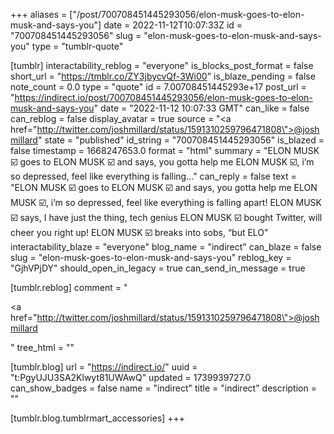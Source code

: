 +++
aliases = ["/post/700708451445293056/elon-musk-goes-to-elon-musk-and-says-you"]
date = 2022-11-12T10:07:33Z
id = "700708451445293056"
slug = "elon-musk-goes-to-elon-musk-and-says-you"
type = "tumblr-quote"

[tumblr]
interactability_reblog = "everyone"
is_blocks_post_format = false
short_url = "https://tmblr.co/ZY3jbycvQf-3Wi00"
is_blaze_pending = false
note_count = 0.0
type = "quote"
id = 7.00708451445293e+17
post_url = "https://indirect.io/post/700708451445293056/elon-musk-goes-to-elon-musk-and-says-you"
date = "2022-11-12 10:07:33 GMT"
can_like = false
can_reblog = false
display_avatar = true
source = "<a href=\"http://twitter.com/joshmillard/status/1591310259796471808\">@joshmillard</a>"
state = "published"
id_string = "700708451445293056"
is_blazed = false
timestamp = 1668247653.0
format = "html"
summary = "ELON MUSK ☑️ goes to ELON MUSK ☑️ and says, you gotta help me ELON MUSK ☑️, i’m so depressed, feel like everything is falling..."
can_reply = false
text = "ELON MUSK ☑️ goes to ELON MUSK ☑️ and says, you gotta help me ELON MUSK ☑️, i&rsquo;m so depressed, feel like everything is falling apart! ELON MUSK ☑️ says, I have just the thing, tech genius ELON MUSK ☑️ bought Twitter, will cheer you right up! ELON MUSK ☑️ breaks into sobs, &ldquo;but ELO"
interactability_blaze = "everyone"
blog_name = "indirect"
can_blaze = false
slug = "elon-musk-goes-to-elon-musk-and-says-you"
reblog_key = "GjhVPjDY"
should_open_in_legacy = true
can_send_in_message = true

[tumblr.reblog]
comment = "<p><a href=\"http://twitter.com/joshmillard/status/1591310259796471808\">@joshmillard</a></p>"
tree_html = ""

[tumblr.blog]
url = "https://indirect.io/"
uuid = "t:PgyUJU3SA2Klwyt81UWAwQ"
updated = 1739939727.0
can_show_badges = false
name = "indirect"
title = "indirect"
description = ""

[tumblr.blog.tumblrmart_accessories]
+++
